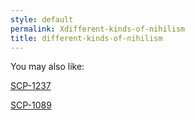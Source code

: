 ```yaml
---
style: default
permalink: Xdifferent-kinds-of-nihilism
title: different-kinds-of-nihilism
---
```

You may also like:

[SCP-1237](http://scp-wiki.net/scp-1237)

[SCP-1089](http://scp-wiki.net/scp-1089)
